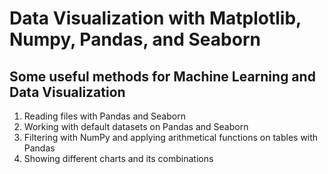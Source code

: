 # Data Visualization with Matplotlib, Numpy, Pandas, and Seaborn

## Some useful methods for Machine Learning and Data Visualization

1) Reading files with Pandas and Seaborn
2) Working with default datasets on Pandas and Seaborn
3) Filtering with NumPy and applying arithmetical functions on tables with Pandas
4) Showing different charts and its combinations
